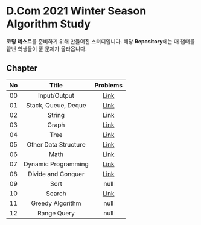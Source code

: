 # D.Com 2021 Winter Season Algorithm Study
**코딩 테스트**를 준비하기 위해 만들어진 스터디입니다. 해당 **Repository**에는 매 챕터를 끝낸 학생들이 푼 문제가 올라옵니다.

## Chapter
| No  |        Title        |                              Problems                               |
| :-: | :-----------------: | :----------------------------------------------------------------: | 
| 00  |    Input/Output      |[Link](https://www.acmicpc.net/workbook/view/5634)|
| 01  | Stack, Queue, Deque  |[Link](https://www.acmicpc.net/workbook/view/6616)|
| 02  |       String         |[Link](https://www.acmicpc.net/workbook/view/6617)|
| 03  |       Graph          |[Link](https://www.acmicpc.net/workbook/view/6729)| 
| 04  |        Tree          |[Link](https://www.acmicpc.net/workbook/view/6760)| 
| 05  | Other Data Structure |[Link](https://www.acmicpc.net/workbook/view/6842)| 
| 06  |         Math         |[Link](https://www.acmicpc.net/workbook/view/6863)| 
| 07  | Dynamic Programming  |[Link](https://www.acmicpc.net/workbook/view/6864)| 
| 08  |  Divide and Conquer  |[Link](https://www.acmicpc.net/workbook/view/6951)| 
| 09  |        Sort          |null| 
| 10  |       Search         |[Link](https://www.acmicpc.net/workbook/view/7019)|
| 11  |   Greedy Algorithm   |null|
| 12  |     Range Query      |null| 
